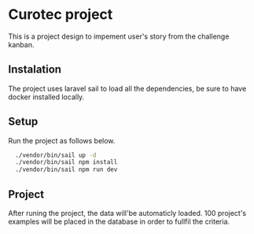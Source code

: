 
# Curotec project

This is a project design to impement user's story from the challenge kanban.

## Instalation

The project uses laravel sail to load all the dependencies, be sure to have docker installed locally.



## Setup

Run the project as follows below.

```bash
  ./vendor/bin/sail up -d
  ./vendor/bin/sail npm install
  ./vendor/bin/sail npm run dev
```
    
## Project

After runing the project, the data will'be automaticly loaded. 100 project's examples will be placed in the database in order to fullfil the criteria.


